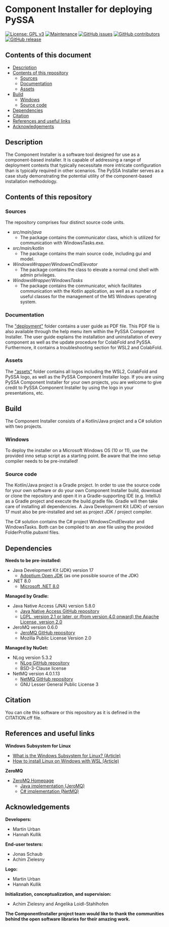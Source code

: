 # Component Installer for deploying PySSA
[![License: GPL v3](https://img.shields.io/badge/License-GPL%20v3-blue.svg)](http://www.gnu.org/licenses/gpl-3.0)
[![Maintenance](https://img.shields.io/badge/Maintained%3F-yes-blue.svg)](https://GitHub.com/urban233/ComponentInstaller/graphs/commit-activity)
[![GitHub issues](https://img.shields.io/github/issues/urban233/ComponentInstaller)](https://GitHub.com/urban233/ComponentInstaller/issues/)
[![GitHub contributors](https://img.shields.io/github/contributors/urban233/ComponentInstaller.svg)](https://GitHub.com/urban233/ComponentInstaller/graphs/contributors/)
[![GitHub release](https://img.shields.io/github/release/urban233/PySSA.svg)](https://github.com/urban233/ComponentInstaller/releases/)

## Contents of this document
* [Description](#Description)
* [Contents of this repository](#Contents-of-this-repository)
    * [Sources](#Sources)
    * [Documentation](#Documentation)
    * [Assets](#Assets)
* [Build](#Build)
    * [Windows](#Windows)
    * [Source code](#Source-code)
* [Dependencies](#Dependencies)
* [Citation](#Citation)
* [References and useful links](#References-and-useful-links)
* [Acknowledgements](#Acknowledgements)

## Description
The Component Installer is a software tool designed for use as a component-based installer. 
It is capable of addressing a range of deployment contexts that typically necessitate more 
intricate configuration than is typically required in other scenarios. 
The PySSA Installer serves as a case study demonstrating 
the potential utility of the component-based installation methodology.


## Contents of this repository
### Sources
The repository comprises four distinct source code units.

- _src/main/java_
    - The package contains the communicator class, which is utilized for communication with WindowsTasks.exe.
- _src/main/kotlin_
    - The package contains the main source code, including gui and model.
- _WindowsWrapper/WindowsCmdElevator_
    - The package contains the class to elevate a normal cmd shell with admin privileges.
- _WindowsWrapper/WindowsTasks_
    - The package contains the communicator, which facilitates communication with the Kotlin application, as well as a number of useful classes for the management of the MS Windows operating system.

### Documentation
The <a href="https://github.com/urban233/ComponentInstaller/tree/deployment">"deployment"</a> folder 
contains a user guide as PDF file.
This PDF file is also available through the help menu item within the PySSA Component Installer. 
The user guide explains the installation and uninstallation of every component 
as well as the update procedure for ColabFold and PySSA. Furthermore,
it contains a troubleshooting section for WSL2 and ColabFold.

### Assets
The <a href="https://github.com/urban233/ComponentInstaller/tree/main/src/main/resources/assets">"assets"</a> folder contains 
all logos including the WSL2, ColabFold and PySSA logo, as well as the PySSA Component Installer logo.
If you are using PySSA Component Installer for your own projects, you are welcome to give credit to PySSA Component Installer by using the logo in your presentations, etc.

## Build
The Component Installer consists of a Kotlin/Java project and a C# solution with two projects.

### Windows
To deploy the installer on a Microsoft Windows OS (10 or 11), use the provided 
inno setup script as a starting point. 
Be aware that the inno setup compiler needs to be pre-installed!

### Source code
The Kotlin/Java project is a Gradle project. 
In order to use the source code for your own software or do your own Component Installer build, 
download or clone the repository and open it in a Gradle-supporting IDE (e.g. IntelliJ) 
as a Gradle project and execute the build.gradle file. 
Gradle will then take care of installing all dependencies. 
A Java Development Kit (JDK) of version 17 must also be pre-installed and 
set as project JDK / project compiler.

The C# solution contains the C# project WindowsCmdElevator and WindowsTasks. Both can be compiled to 
an .exe file using the provided FolderProfile.pubxml files.

## Dependencies
**Needs to be pre-installed:**
* Java Development Kit (JDK) version 17
  * [Adoptium Open JDK](https://adoptium.net/temurin/archive/?version=17) (as one possible source of the JDK)
* .NET 8.0
  * [Microsoft .NET 8.0](https://dotnet.microsoft.com/en-us/download/dotnet/8.0)

**Managed by Gradle:**
* Java Native Access (JNA) version 5.8.0
  * [Java Native Access GitHub repository](https://github.com/java-native-access)
  * [LGPL, version 2.1 or later, or (from version 4.0 onward) the Apache License, version 2.0](https://github.com/java-native-access/jna?tab=License-1-ov-file)
* JeroMQ version 0.6.0
  * [JeroMQ GitHub repository](https://github.com/zeromq/jeromq)
  * Mozilla Public License Version 2.0

**Managed by NuGet:**
* NLog version 5.3.2
  * [NLog GitHub repository](https://github.com/NLog/NLog)
  * BSD-3-Clause license
* NetMQ version 4.0.1.13
  * [NetMQ GitHub repository](https://github.com/zeromq/netmq/)
  * GNU Lesser General Public License 3

## Citation
You can cite this software or this repository as it is defined in the CITATION.cff file.

## References and useful links
**Windows Subsystem for Linux**
* [What is the Windows Subsystem for Linux? (Article)](https://learn.microsoft.com/en-us/windows/wsl/about)
* [How to install Linux on Windows with WSL (Article)](https://learn.microsoft.com/en-us/windows/wsl/install)

**ZeroMQ**
* [ZeroMQ Homepage](https://zeromq.org/)
  * [Java implementation (JeroMQ)](https://github.com/zeromq/jeromq)
  * [C# implementation (NetMQ)](https://github.com/zeromq/netmq/)

## Acknowledgements
**Developers:**
* Martin Urban
* Hannah Kullik

**End-user testers:**
* Jonas Schaub
* Achim Zielesny

**Logo:**
* Martin Urban
* Hannah Kullik

**Initialization, conceptualization, and supervision:**
* Achim Zielesny and Angelika Loidl-Stahlhofen

**The ComponentInstaller project team would like to thank
the communities behind the open software libraries for their amazing work.**

<!--
**ComponentInstaller was developed at:**
<br>
<br>Zielesny Research Group
<br>Westphalian University of Applied Sciences
<br>August-Schmidt-Ring 10
<br>D-45665 Recklinghausen Germany
--!>
